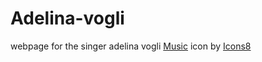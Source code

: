 # Adelina-vogli

webpage for the singer adelina vogli
<a target="_blank" href="https://icons8.com/icon/kjouk7bBK9Nf/music">Music</a> icon by <a target="_blank" href="https://icons8.com">Icons8</a>
